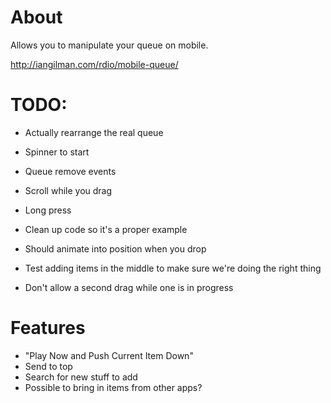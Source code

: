 # About

Allows you to manipulate your queue on mobile.

http://iangilman.com/rdio/mobile-queue/

# TODO:

* Actually rearrange the real queue
* Spinner to start
* Queue remove events
* Scroll while you drag
* Long press

* Clean up code so it's a proper example
* Should animate into position when you drop
* Test adding items in the middle to make sure we're doing the right thing
* Don't allow a second drag while one is in progress

# Features

* "Play Now and Push Current Item Down"
* Send to top
* Search for new stuff to add
* Possible to bring in items from other apps?
